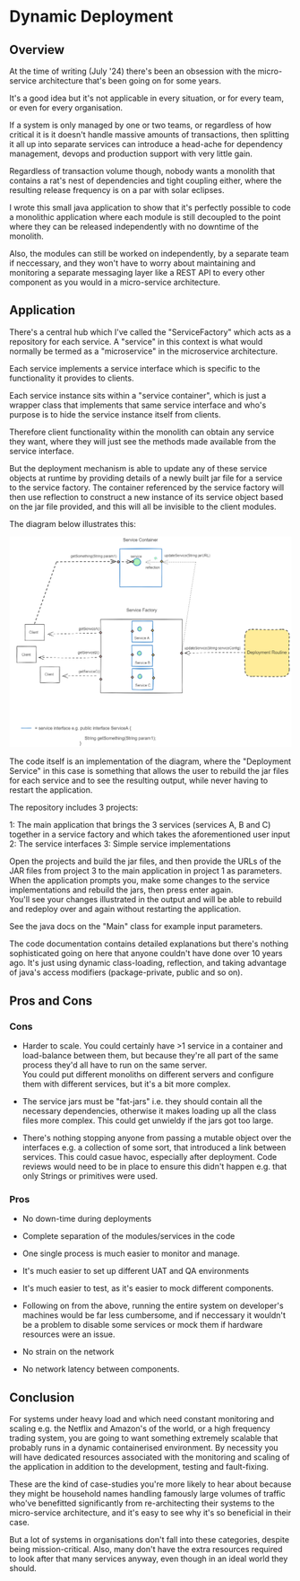 # Dynamic Deployment


## Overview

At the time of writing (July '24) there's been an obsession with the micro-service architecture that's been going on for some years.

It's a good idea but it's not applicable in every situation, or for every team, or even for every organisation.

If a system is only managed by one or two teams, or regardless of how critical it is it doesn't handle massive amounts of transactions, then splitting it all up into separate services can introduce a head-ache for 
dependency management, devops and production support with very little gain.

Regardless of transaction volume though, nobody wants a monolith that contains a rat's nest of dependencies and tight coupling either, where the resulting release frequency is on a par with solar eclipses.

I wrote this small java application to show that it's perfectly possible to code a monolithic application where each module is still decoupled to the point where they can be released independently with no downtime of the monolith.

Also, the modules can still be worked on independently, by a separate team if neccessary, and they won't have to worry about maintaining and monitoring a separate messaging layer like a REST API to every other component as you would in a micro-service architecture.


## Application

There's a central hub which I've called the "ServiceFactory" which acts as a repository for each service.  A "service" in this context is what would normally be termed as a "microservice" in the microservice architecture.
	
Each service implements a service interface which is specific to the functionality it provides to clients. 

Each service instance sits within a "service container", which is just a wrapper class that implements that same service interface and who's purpose is to hide the service instance itself from clients.

Therefore client functionality within the monolith can obtain any service they want, where they will just see the methods made available from the service interface.

But the deployment mechanism is able to update any of these service objects at runtime by providing details of a newly built jar file for a service to the service factory.  The container referenced by the service factory will then use reflection 
to construct a new instance of its service object based on the jar file provided, and this will all be invisible to the client modules.

The diagram below illustrates this:

![Example Overview Diagram](/DynamicDeployment1.png)

The code itself is an implementation of the diagram, where the "Deployment Service" in this case is something that allows the user to rebuild the jar files for each service and to see the resulting output, 
while never having to restart the application.

The repository includes 3 projects:

1: The main application that brings the 3 services (services A, B and C) together in a service factory and which takes the aforementioned user input
2: The service interfaces
3: Simple service implementations

Open the projects and build the jar files, and then provide the URLs of the JAR files from project 3 to the main application in project 1 as parameters.  When the application prompts you, make some changes to the service implementations and rebuild the jars, then press enter again.  
You'll see your changes illustrated in the output and will be able to rebuild and redeploy over and again without restarting the application.

See the java docs on the "Main" class for example input parameters.

The code documentation contains detailed explanations but there's nothing sophisticated going on here that anyone couldn't have done over 10 years ago.  It's just using dynamic class-loading, reflection, and taking advantage of java's 
access modifiers (package-private, public and so on).


## Pros and Cons

### Cons

- Harder to scale.  You could certainly have >1 service in a container and load-balance between them, but because they're all part of the same process they'd all have to run on the same server.  
You could put different monoliths on different servers and configure them with different services, but it's a bit more complex.

- The service jars must be "fat-jars" i.e. they should contain all the necessary dependencies, otherwise it makes loading up all the class files more complex.  This could get unwieldy if the jars got too large.

- There's nothing stopping anyone from passing a mutable object over the interfaces e.g. a collection of some sort, that introduced a link between services.  This could casue havoc, especially after deployment.  Code reviews would need 
to be in place to ensure this didn't happen e.g. that only Strings or primitives were used.

### Pros

- No down-time during deployments

- Complete separation of the modules/services in the code

- One single process is much easier to monitor and manage.

- It's much easier to set up different UAT and QA environments

- It's much easier to test, as it's easier to mock different components.  

- Following on from the above, running the entire system on developer's machines would be far less cumbersome, and if neccessary it wouldn't be a problem to disable some services or mock them if hardware resources were an issue.

- No strain on the network

- No network latency between components.


## Conclusion

For systems under heavy load and which need constant monitoring and scaling e.g. the Netflix and Amazon's of the world, or a high frequency trading system, you are going to want something extremely scalable that probably 
runs in a dynamic containerised environment.  By necessity you will have dedicated resources associated with the monitoring and scaling of the application in addition to the development, testing and fault-fixing.

These are the kind of case-studies you're more likely to hear about because they might be household names handling famously large volumes of traffic who've benefitted significantly from re-architecting their systems to the micro-service architecture, and it's easy to see why it's so beneficial in their case.

But a lot of systems in organisations don't fall into these categories, despite being mission-critical.  Also, many don't have the extra resources required to look after that many services anyway, even though in an ideal world they should.



